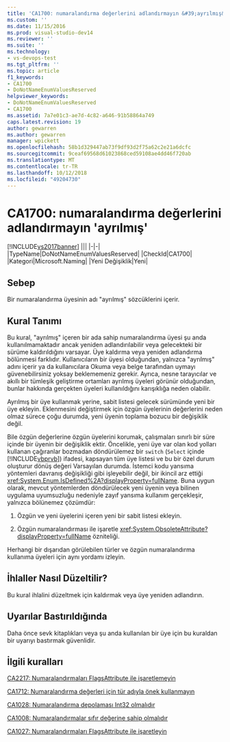 ```yaml
---
title: 'CA1700: numaralandırma değerlerini adlandırmayın &#39;ayrılmış&#39; | Microsoft Docs'
ms.custom: ''
ms.date: 11/15/2016
ms.prod: visual-studio-dev14
ms.reviewer: ''
ms.suite: ''
ms.technology:
- vs-devops-test
ms.tgt_pltfrm: ''
ms.topic: article
f1_keywords:
- CA1700
- DoNotNameEnumValuesReserved
helpviewer_keywords:
- DoNotNameEnumValuesReserved
- CA1700
ms.assetid: 7a7e01c3-ae7d-4c82-a646-91b58864a749
caps.latest.revision: 19
author: gewarren
ms.author: gewarren
manager: wpickett
ms.openlocfilehash: 58b1d329447ab73f9df93d2f75a62c2e21a6dcfc
ms.sourcegitcommit: 9ceaf69568d61023868ced59108ae4dd46f720ab
ms.translationtype: MT
ms.contentlocale: tr-TR
ms.lasthandoff: 10/12/2018
ms.locfileid: "49204730"
---
```

# <a name="ca1700-do-not-name-enum-values-39reserved39"></a>CA1700: numaralandırma değerlerini adlandırmayın &#39;ayrılmış&#39;
[!INCLUDE[vs2017banner](../includes/vs2017banner.md)]
|||
|-|-|
|TypeName|DoNotNameEnumValuesReserved|
|CheckId|CA1700|
|Kategori|Microsoft.Naming|
|Yeni Değişiklik|Yeni|

## <a name="cause"></a>Sebep
 Bir numaralandırma üyesinin adı "ayrılmış" sözcüklerini içerir.

## <a name="rule-description"></a>Kural Tanımı
 Bu kural, "ayrılmış" içeren bir ada sahip numaralandırma üyesi şu anda kullanılmamaktadır ancak yeniden adlandırılabilir veya gelecekteki bir sürüme kaldırıldığını varsayar. Üye kaldırma veya yeniden adlandırma bölünmesi farklıdır. Kullanıcıların bir üyesi olduğundan, yalnızca "ayrılmış" adını içerir ya da kullanıcılara Okuma veya belge tarafından uymayı güvenebilirsiniz yoksay beklememeniz gerekir. Ayrıca, nesne tarayıcılar ve akıllı bir tümleşik geliştirme ortamları ayrılmış üyeleri görünür olduğundan, bunlar hakkında gerçekten üyeleri kullanıldığını karışıklığa neden olabilir.

 Ayrılmış bir üye kullanmak yerine, sabit listesi gelecek sürümünde yeni bir üye ekleyin. Eklenmesini değiştirmek için özgün üyelerinin değerlerini neden olmaz sürece çoğu durumda, yeni üyenin toplama bozucu bir değişiklik değil.

 Bile özgün değerlerine özgün üyelerini korumak, çalışmaları sınırlı bir süre içinde bir üyenin bir değişiklik ektir. Öncelikle, yeni üye var olan kod yolları kullanan çağıranlar bozmadan döndürülemez bir `switch` (`Select` içinde [!INCLUDE[vbprvb](../includes/vbprvb-md.md)]) ifadesi, kapsayan tüm üye listesi ve bu bir özel durum oluşturur dönüş değeri Varsayılan durumda. İstemci kodu yansıma yöntemleri davranış değişikliği gibi işleyebilir değil, bir ikincil arz ettiği <xref:System.Enum.IsDefined%2A?displayProperty=fullName>. Buna uygun olarak, mevcut yöntemlerden döndürülecek yeni üyenin veya bilinen uygulama uyumsuzluğu nedeniyle zayıf yansıma kullanım gerçekleşir, yalnızca bölünemez çözümdür:

1.  Özgün ve yeni üyelerini içeren yeni bir sabit listesi ekleyin.

2.  Özgün numaralandırması ile işaretle <xref:System.ObsoleteAttribute?displayProperty=fullName> özniteliği.

 Herhangi bir dışarıdan görülebilen türler ve özgün numaralandırma kullanıma üyeleri için aynı yordamı izleyin.

## <a name="how-to-fix-violations"></a>İhlaller Nasıl Düzeltilir?
 Bu kural ihlalini düzeltmek için kaldırmak veya üye yeniden adlandırın.

## <a name="when-to-suppress-warnings"></a>Uyarılar Bastırıldığında
 Daha önce sevk kitaplıkları veya şu anda kullanılan bir üye için bu kuraldan bir uyarıyı bastırmak güvenlidir.

## <a name="related-rules"></a>İlgili kuralları
 [CA2217: Numaralandırmaları FlagsAttribute ile işaretlemeyin](../code-quality/ca2217-do-not-mark-enums-with-flagsattribute.md)

 [CA1712: Numaralandırma değerleri için tür adıyla önek kullanmayın](../code-quality/ca1712-do-not-prefix-enum-values-with-type-name.md)

 [CA1028: Numaralandırma depolaması Int32 olmalıdır](../code-quality/ca1028-enum-storage-should-be-int32.md)

 [CA1008: Numaralandırmalar sıfır değerine sahip olmalıdır](../code-quality/ca1008-enums-should-have-zero-value.md)

 [CA1027: Numaralandırmaları FlagsAttribute ile işaretleyin](../code-quality/ca1027-mark-enums-with-flagsattribute.md)



